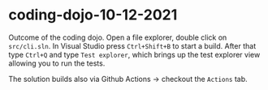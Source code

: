# coding-dojo-10-12-2021

Outcome of the coding dojo. Open a file explorer, double click on `src/cli.sln`. In Visual Studio press `Ctrl+Shift+B` to start a build. After that type `Ctrl+Q` and type `Test explorer`, which brings up the test explorer view 
allowing you to run the tests.

The solution builds also via Github Actions -> checkout the `Actions` tab.
